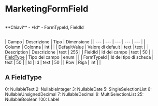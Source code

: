 # MarketingFormField

<br>
**Chiavi**
- *Id*
- FormTypeId, FieldId
<br><br>

| Campo | Descrizione | Tipo | Dimensione | 
| --- | --- | --- | --- | --- |
| Column | Colonna | int |  |
| DefaultValue | Valore di default | text | text |
| Description | Descrizione | text | 255 |
| FieldId | Id del campo | text | 50 |
| [FieldType](#FieldType) | Tipo del campo | enum |  |
| FormTypeId | Id del tipo di scheda | text | 50 |
| Id | Id | text | 50 |
| Row | Riga | int |  |

A FieldType
---
0: NullableText
2: NullableInteger
3: NullableDate
5: SingleSelectionList
6: NullableUnsignedDecimal
7: NullableDecimal
9: MultiSelectionList
25: NullableBoolean
100: Label

